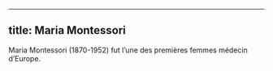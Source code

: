 
---
title: Maria Montessori
---
Maria Montessori (1870-1952) fut l’une des premières femmes médecin d’Europe.

